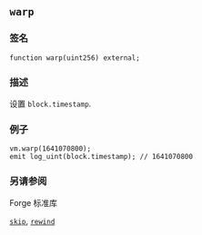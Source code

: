 ## `warp`

### 签名

```solidity
function warp(uint256) external;
```

### 描述

设置 `block.timestamp`.

### 例子

```solidity
vm.warp(1641070800);
emit log_uint(block.timestamp); // 1641070800
```

### 另请参阅

Forge 标准库

[`skip`](../reference/forge-std/skip.md), [`rewind`](../reference/forge-std/rewind.md)